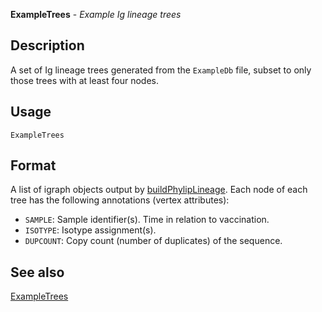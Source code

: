 





**ExampleTrees** - *Example Ig lineage trees*

Description
--------------------

A set of Ig lineage trees generated from the `ExampleDb` file, subset to
only those trees with at least four nodes.


Usage
--------------------
```
ExampleTrees
```



Format
-------------------
A list of igraph objects output by [buildPhylipLineage](buildPhylipLineage.md).
Each node of each tree has the following annotations (vertex attributes):

+ `SAMPLE`:    Sample identifier(s). Time in relation to vaccination.
+ `ISOTYPE`:   Isotype assignment(s). 
+ `DUPCOUNT`:  Copy count (number of duplicates) of the sequence.




See also
-------------------

[ExampleTrees](ExampleTrees.md)



